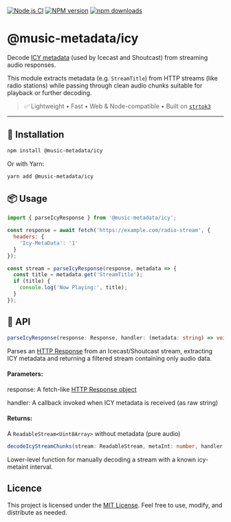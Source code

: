 [![Node.js CI](https://github.com/Borewit/music-metadata-icy/actions/workflows/nodejs-ci.yml/badge.svg)](https://github.com/Borewit/music-metadata-icy/actions/workflows/nodejs-ci.yml)
[![NPM version](https://img.shields.io/npm/v/@music-metadata/icy.svg)](https://npmjs.org/package/@music-metadata/icy)
[![npm downloads](http://img.shields.io/npm/dm/@music-metadata/icy.svg)](https://npmcharts.com/compare/@music-metadata/icy?start=365)

# @music-metadata/icy

Decode [ICY metadata](https://en.wikipedia.org/wiki/SHOUTcast#Metadata) (used by Icecast and Shoutcast) from streaming audio responses.

This module extracts metadata (e.g. `StreamTitle`) from HTTP streams (like radio stations) while passing through clean audio chunks suitable for playback or further decoding.

> ✅ Lightweight • Fast • Web & Node-compatible • Built on [`strtok3`](https://github.com/Borewit/strtok3)

---

## 🚀 Installation

```bash
npm install @music-metadata/icy
```
Or with Yarn:

```bash
yarn add @music-metadata/icy
```
## 📦 Usage

```js
import { parseIcyResponse } from '@music-metadata/icy';

const response = await fetch('https://example.com/radio-stream', {
  headers: {
    'Icy-MetaData': '1'
  }
});

const stream = parseIcyResponse(response, metadata => {
  const title = metadata.get('StreamTitle');
  if (title) {
    console.log('Now Playing:', title);
  }
});
```

## 🧠 API

```ts
parseIcyResponse(response: Response, handler: (metadata: string) => void): ReadableStream<Uint8Array>
```
Parses an [HTTP Response](https://developer.mozilla.org/en-US/docs/Web/API/Response) from an Icecast/Shoutcast stream, extracting ICY metadata and returning a filtered stream containing only audio data.

#### Parameters:
response: A fetch-like [HTTP Response object](https://developer.mozilla.org/en-US/docs/Web/API/Response)

handler: A callback invoked when ICY metadata is received (as raw string)

#### Returns:
A `ReadableStream<Uint8Array>` without metadata (pure audio)

```ts
decodeIcyStreamChunks(stream: ReadableStream, metaInt: number, handler: (metadata: string) => void): ReadableStream<Uint8Array>
```
Lower-level function for manually decoding a stream with a known icy-metaint interval.

## Licence

This project is licensed under the [MIT License](LICENSE.txt). Feel free to use, modify, and distribute as needed.
